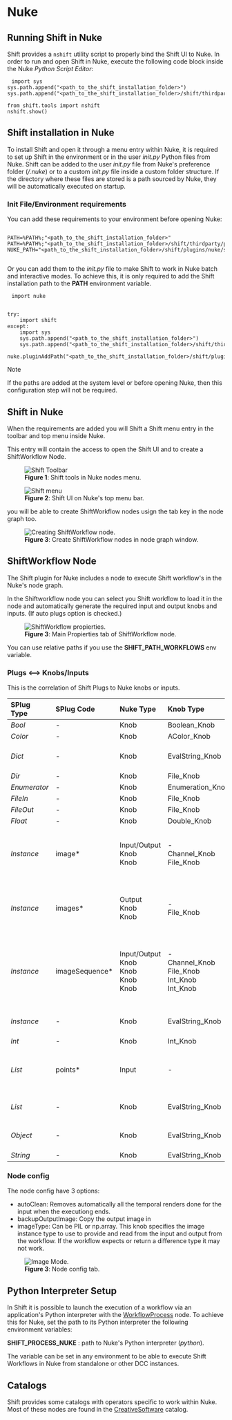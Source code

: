 # Nuke

## Running Shift in Nuke

Shift provides a `nshift` utility script to properly bind the Shift UI to Nuke. In order to run and open Shift in Nuke, execute the following code block inside the Nuke *Python Script Editor*:

<pre><code style="white-space: pre; margin: 20px 0; padding: 10px; box-sizing: border-box;">import sys
sys.path.append("&ltpath_to_the_shift_installation_folder&gt")
sys.path.append("&ltpath_to_the_shift_installation_folder&gt/shift/thirdparty/python/Lib/site-packages")

from shift.tools import nshift
nshift.show()
</code></pre>

## Shift installation in Nuke

To install Shift and open it through a menu entry within Nuke, it is required to set up Shift in the environment or in the user *init.py* Python files from Nuke. Shift can be added to the user *init.py* file from Nuke's preference folder (*<home directory>/.nuke*) or to a custom *init.py* file inside a custom folder structure. If the directory where these files are stored is a path sourced by Nuke, they will be automatically executed on startup.

### Init File/Environment requirements

You can add these requirements to your environment before opening Nuke:

<pre><code style="white-space: pre; margin: 20px 0; padding: 10px; box-sizing: border-box;">
PATH=&#37;PATH&#37;&semi;"&ltpath_to_the_shift_installation_folder&gt"
PATH=&#37;PATH&#37;&semi;"&ltpath_to_the_shift_installation_folder&gt/shift/thirdparty/python/Lib/site-packages"
NUKE_PATH="&ltpath_to_the_shift_installation_folder&gt/shift/plugins/nuke/startup"&semi;&#37;NUKE_PATH&#37;

</code></pre>

Or you can add them to the *init.py* file to make Shift to work in Nuke batch and interactive modes. To achieve this, it is only required to add the Shift installation path to the **PATH** environment variable.

<pre><code style="white-space: pre; margin: 20px 0; padding: 10px; box-sizing: border-box;">import nuke


try:
    import shift
except:
    import sys
    sys.path.append("&ltpath_to_the_shift_installation_folder&gt")
    sys.path.append("&ltpath_to_the_shift_installation_folder&gt/shift/thirdparty/python/Lib/site-packages")

nuke.pluginAddPath("&ltpath_to_the_shift_installation_folder&gt/shift/plugins/nuke/startup")
</code></pre>

>[!NOTE]
> If the paths are added at the system level or before opening Nuke, then this configuration step will not be required.

## Shift in Nuke

When the requirements are added you will Shift a Shift menu entry in the toolbar and top menu inside Nuke.

This entry will contain the access to open the Shift UI and to create a ShiftWorkflow Node.

<figure>
      <img src="images/nuke_shift_toolbar.png" alt="Shift Toolbar">
      <figcaption><b>Figure 1</b>: Shift tools in Nuke nodes menu.</figcaption>
</figure>

<figure>
      <img src="images/nuke_shift_menu.png" alt="Shift menu">
      <figcaption><b>Figure 2</b>: Shift UI on Nuke's top menu bar.</figcaption>
</figure>

you will be able to create ShiftWorkflow nodes usign the tab key in the node graph too.

<figure>
      <img src="images/nuke_shift_search_node.png" alt="Creating ShiftWorkflow node.">
      <figcaption><b>Figure 3</b>: Create ShiftWorkflow nodes in node graph window.</figcaption>
</figure>

## ShiftWorkflow Node

The Shift plugin for Nuke includes a node to execute Shift workflow's in the Nuke's node graph.

In the Shiftworkflow node you can select you Shift workflow to load it in the node and automatically generate the required input and output knobs and inputs. (If auto plugs option is checked.)

<figure>
      <img src="images/nuke_shift_node_propierties.png" alt="ShiftWorkflow propierties.">
      <figcaption><b>Figure 3</b>: Main Propierties tab of ShiftWorkflow node.</figcaption>
</figure>

You can use relative paths if you use the **SHIFT_PATH_WORKFLOWS** env variable.

### Plugs <--> Knobs/Inputs

This is the correlation of Shift Plugs to Nuke knobs or inputs.

| SPlug Type   | SPlug Code     | Nuke Type                                        | Knob Type                                                    | Note                                                                                                |
|:-------------|:---------------|:-------------------------------------------------|:-------------------------------------------------------------|:----------------------------------------------------------------------------------------------------|
| *Bool*       | -              | Knob                                             | Boolean_Knob                                                 |                                                                                                     |
| *Color*      | -              | Knob                                             | AColor_Knob                                                  |                                                                                                     |
| *Dict*       | -              | Knob                                             | EvalString_Knob                                              | Require custom implementation                                                                       |
| *Dir*        | -              | Knob                                             | File_Knob                                                    |                                                                                                     |
| *Enumerator* | -              | Knob                                             | Enumeration_Knob                                             |                                                                                                     |
| *FileIn*     | -              | Knob                                             | File_Knob                                                    |                                                                                                     |
| *FileOut*    | -              | Knob                                             | File_Knob                                                    |                                                                                                     |
| *Float*      | -              | Knob                                             | Double_Knob                                                  |                                                                                                     |
| *Instance*   | image*         | Input/Output<br/>Knob<br/>Knob                   | - <br/>Channel_Knob <br/>File_Knob                           | Provides the input image like a single image. (Current Frame)                                       |
| *Instance*   | images*        | Output<br/>Knob<br/>Knob                         | - <br/>File_Knob                                             | Provides the input image like a single image. (Current Frame)                                       |
| *Instance*   | imageSequence* | Input/Output<br/>Knob<br/>Knob<br/>Knob<br/>Knob | - <br/>Channel_Knob <br/>File_Knob<br/>Int_Knob<br/>Int_Knob | Provides the input image like a image sequence rendering the full frame range provided in the knob. |
| *Instance*   | -              | Knob                                             | EvalString_Knob                                              | Require custom implementation                                                                       |
| *Int*        | -              | Knob                                             | Int_Knob                                                     |                                                                                                     |
| *List*       | points*        | Input                                            | -                                                            | Requires to connect a Tracker node to get the points from.                                          |
| *List*       | -              | Knob                                             | EvalString_Knob                                              | Require custom implementation                                                                       |
| *Object*     | -              | Knob                                             | EvalString_Knob                                              | Require custom implementation                                                                       |
| *String*     | -              | Knob                                             | EvalString_Knob                                              |                                                                                                     |

### Node config

The node config have 3 options:
- autoClean: Removes automatically all the temporal renders done for the input when the executiong ends.
- backupOutputImage: Copy the output image in 
- imageType: Can be PIL or np.array. This knob specifies the image instance type to use to provide and read from the input and output from the workflow. If the workflow expects or return a difference type it may not work.

<figure>
      <img src="images/nuke_shift_node_propierties_mode.png" alt="Image Mode.">
      <figcaption><b>Figure 3</b>: Node config tab.</figcaption>
</figure>

## Python Interpreter Setup
In Shift it is possible to launch the execution of a workflow via an application's Python interpreter with the [WorkflowProcess](../../reference/nodes/workflow#workflowProcess-node) node. To achieve this for Nuke, set the path to its Python interpreter the following environment variables:

**SHIFT_PROCESS_NUKE** : path to Nuke's Python interpreter (*python*).

The variable can be set in any environment to be able to execute Shift Workflows in Nuke from standalone or other DCC instances.


## Catalogs

Shift provides some catalogs with operators specific to work within Nuke. Most of these nodes are found in the [CreativeSoftware](../../reference/catalogs/shift_catalogs/creativesoftware) catalog. 


<!-- ### Examples
This section is reserved to an example video of how to use Shift in Nuke.
 -->

